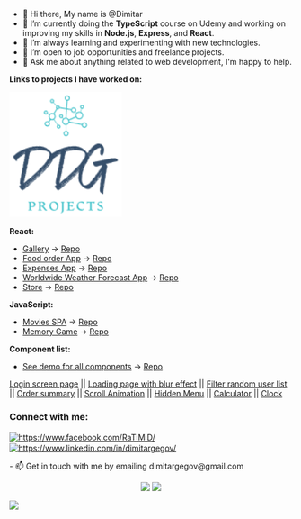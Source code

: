 - 👋 Hi there, My name is @Dimitar
- 🔭 I’m currently doing the **TypeScript** course on Udemy and working on improving my skills in **Node.js**, **Express**, and **React**.
- 🌱 I’m always learning and experimenting with new technologies.
- 💼 I’m open to job opportunities and freelance projects.
- 💬 Ask me about anything related to web development, I'm happy to help.

**Links to projects I have worked on:**

![link](https://github.com/MitkoDG/react-test-app/blob/main/src/assets/images/logo%20-%20no%20background.png)

**React:**
- [Gallery](https://admolite.dimitargegov.website/) -> [Repo](https://github.com/MitkoDG/react-test-app)
- [Food order App](http://food.dimitargegov.website/) -> [Repo](https://github.com/MitkoDG/react/tree/main/food-order-app)
- [Expenses App](http://expenses.dimitargegov.website/) -> [Repo](https://github.com/MitkoDG/ddg-todo-react-app)
- [Worldwide Weather Forecast App](https://weather.dimitargegov.website/) -> [Repo](https://github.com/MitkoDG/ddg-weather-forecast)
- [Store](https://localstore.dimitargegov.website/) -> [Repo](https://github.com/MitkoDG/c4-nexus)
  
**JavaScript:**
- [Movies SPA](https://movies-spa.dimitargegov.website/) -> [Repo](https://github.com/MitkoDG/movie-spa)
- [Memory Game](https://memory.dimitargegov.website/) -> [Repo](https://github.com/MitkoDG/memory-game)

**Component list:**
- [See demo for all components](https://components.dimitargegov.website/) -> [Repo](https://github.com/MitkoDG/components-collection)

[Login screen page](https://components.dimitargegov.website/login-screen-errors/index.html) || [Loading page with blur effect](https://components.dimitargegov.website/fade-to-clear-loading-screen/index.html) || [Filter random user list](https://components.dimitargegov.site/user-filter/index.html) || [Order summary](https://components.dimitargegov.site/order-summary/index.html) || [Scroll Animation](https://components.dimitargegov.site/scroll-animation/index.html) || [Hidden Menu](https://components.dimitargegov.site/hidden-navigation/index.html) || [Calculator](https://components.dimitargegov.site/calculator/index.html) || [Clock](https://components.dimitargegov.site/clock/index.html)

<h3 align="left">Connect with me:</h3>
<p align="left">
<a href="https://www.facebook.com/RaTiMiD/" target="blank"><img align="center" src="https://raw.githubusercontent.com/rahuldkjain/github-profile-readme-generator/master/src/images/icons/Social/facebook.svg" alt="https://www.facebook.com/RaTiMiD/" height="30" width="40" /></a>
<a href="https://www.linkedin.com/in/dimitargegov/" target="blank"><img align="center" src="https://raw.githubusercontent.com/rahuldkjain/github-profile-readme-generator/master/src/images/icons/Social/linked-in-alt.svg" alt="https://www.linkedin.com/in/dimitargegov/" height="30" width="40" /></a>
</p>
- 📫 Get in touch with me by emailing dimitargegov@gmail.com

<p align="center">
<img src="http://github-readme-streak-stats.herokuapp.com?user=mitkodg&hide_border=true&date_format=j%20M%5B%20Y%5D" height="165px"/>
<img src=https://github-readme-stats.vercel.app/api/top-langs/?username=mitkodg&layout=compact " height="165px"/>
</p>
<p align="left"> <img src="https://komarev.com/ghpvc/?username=mitkodg&color=lightgrey&style=flat height="25px"/> </p>
